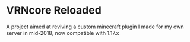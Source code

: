 # VRNcore Reloaded
A project aimed at reviving a custom minecraft plugin I made for my own server in mid-2018, now compatible with 1.17.x
